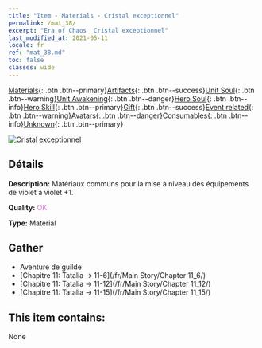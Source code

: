 ```yaml
---
title: "Item - Materials - Cristal exceptionnel"
permalink: /mat_38/
excerpt: "Era of Chaos  Cristal exceptionnel"
last_modified_at: 2021-05-11
locale: fr
ref: "mat_38.md"
toc: false
classes: wide
---
```

 [Materials](/ItemsFR/){: .btn .btn--primary}[Artifacts](/ItemsFR/Artifacts/){: .btn .btn--success}[Unit Soul](/ItemsFR/UnitSoul/){: .btn .btn--warning}[Unit Awakening](/ItemsFR/UnitAwakening/){: .btn .btn--danger}[Hero Soul](/ItemsFR/HeroSoul/){: .btn .btn--info}[Hero Skill](/ItemsFR/HeroSkill/){: .btn .btn--primary}[Gift](/ItemsFR/Gift/){: .btn .btn--success}[Event related](/ItemsFR/Events/){: .btn .btn--warning}[Avatars](/ItemsFR/Avatars/){: .btn .btn--danger}[Consumables](/ItemsFR/Consumables/){: .btn .btn--info}[Unknown](/ItemsFR/Unknown/){: .btn .btn--primary}

 ![Cristal exceptionnel](/images/t/i_cailiao_shuijing2.png)

## Détails
 **Description:** Matériaux communs pour la mise à niveau des équipements de violet à violet +1.

 **Quality:** <span style="color: #DA70D6">OK</span>

 **Type:** Material

## Gather

*    Aventure de guilde 
*    [Chapitre 11: Tatalia -> 11-6](/fr/Main Story/Chapter 11_6/) 
*    [Chapitre 11: Tatalia -> 11-12](/fr/Main Story/Chapter 11_12/) 
*    [Chapitre 11: Tatalia -> 11-15](/fr/Main Story/Chapter 11_15/) 

## This item contains:

  None

